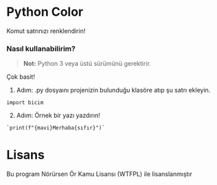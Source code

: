 # Python Color
Komut satrınızı renklendirin!
### Nasıl kullanabilirim?

> **Not:** Python 3 veya üstü sürümünü gerektirir.

Çok basit! 
1. Adım: .py dosyaını projenizin bulunduğu klasöre atıp şu satrı ekleyin.
```
import bicim
```

2. Adım: Örnek bir yazı yazdırın!
```
`print(f"{mavi}Merhaba{sıfır}")`
```

# Lisans
Bu program Nörürsen Ör Kamu Lisansı (WTFPL) ile lisanslanmıştır

<!---Aslında Do What The F*ck You Want To Public License (Ne Halt Edersen Et Kamu Lisansı) olacak ama çok kaba duruyordu, ben de Nörürsen Ör Kamu Lisansı yaptım :D 


* = DIIIIIIIIIIIIIIIIIIIIIIIITT!!!!

--->
